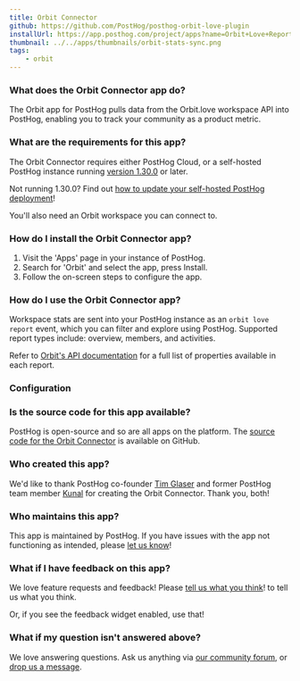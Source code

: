 ```yaml
---
title: Orbit Connector
github: https://github.com/PostHog/posthog-orbit-love-plugin
installUrl: https://app.posthog.com/project/apps?name=Orbit+Love+Report+Sync
thumbnail: ../../apps/thumbnails/orbit-stats-sync.png
tags:
    - orbit
---
```


### What does the Orbit Connector app do?

The Orbit app for PostHog pulls data from the Orbit.love workspace API into PostHog, enabling you to track your community as a product metric.

### What are the requirements for this app?

The Orbit Connector requires either PostHog Cloud, or a self-hosted PostHog instance running [version 1.30.0](https://posthog.com/blog/the-posthog-array-1-30-0) or later.

Not running 1.30.0? Find out [how to update your self-hosted PostHog deployment](https://posthog.com/docs/runbook/upgrading-posthog)!

You'll also need an Orbit workspace you can connect to.

### How do I install the Orbit Connector app?

1. Visit the 'Apps' page in your instance of PostHog.
2. Search for 'Orbit' and select the app, press Install.
3. Follow the on-screen steps to configure the app.

### How do I use the Orbit Connector app?

Workspace stats are sent into your PostHog instance as an `orbit love report` event, which you can filter and explore using PostHog. Supported report types include: overview, members, and activities.

Refer to [Orbit's API documentation](https://docs.orbit.love/reference/about-the-orbit-api) for a full list of properties available in each report.

### Configuration

<AppParameters />

### Is the source code for this app available?

PostHog is open-source and so are all apps on the platform. The [source code for the Orbit Connector](https://github.com/PostHog/posthog-orbit-love-plugin) is available on GitHub.

### Who created this app?

We'd like to thank PostHog co-founder [Tim Glaser](https://github.com/timgl) and former PostHog team member [Kunal](https://github.com/kpthatsme) for creating the Orbit Connector. Thank you, both!

### Who maintains this app?

This app is maintained by PostHog. If you have issues with the app not functioning as intended, please [let us know](http://app.posthog.com/home#supportModal)!

### What if I have feedback on this app?

We love feature requests and feedback! Please [tell us what you think](http://app.posthog.com/home#supportModal)! to tell us what you think.

Or, if you see the feedback widget enabled, use that!

### What if my question isn't answered above?

We love answering questions. Ask us anything via [our community forum](/questions), or [drop us a message](http://app.posthog.com/home#supportModal). 